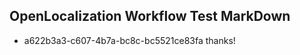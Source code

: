 ## OpenLocalization Workflow Test MarkDown
* a622b3a3-c607-4b7a-bc8c-bc5521ce83fa thanks!

<!--HONumber=Jul16_HO3-->


